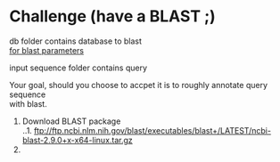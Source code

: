 # Challenge (have a BLAST ;)

db folder contains database to blast  
[for blast parameters](https://www.ncbi.nlm.nih.gov/books/NBK279684/)  

input sequence folder contains query  

Your goal, should you choose to accpet it is to roughly annotate query sequence  
with blast.

1. Download BLAST package  
..1. ftp://ftp.ncbi.nlm.nih.gov/blast/executables/blast+/LATEST/ncbi-blast-2.9.0+x-x64-linux.tar.gz  
2. 
